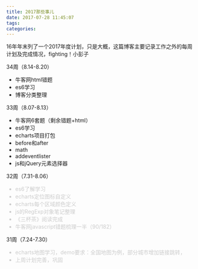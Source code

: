 ```yaml
---
title: 2017那些事儿
date: 2017-07-28 11:45:07
tags:
categories:
---
```

16年年末列了一个2017年度计划，只是大概，这篇博客主要记录工作之外的每周计划及完成情况，fighting！小彭子

<!-- more -->


34周（8.14-8.20）

* 牛客网html错题
* es6学习
* 博客分类整理

33周（8.07-8.13）

* 牛客网6套题（剩余错题+html）
* es6学习
* echarts项目打包
* before和after
* math
* addeventlister
* js和jQuery元素选择器


32周（7.31-8.06）

<font color='#ccc'>

* es6了解学习
* echarts定位图标自定义
* echarts每个区域颜色定义
* js的RegExp对象笔记整理
* 《三杯茶》阅读完成
* 牛客网javascript错题梳理一半（90/182）

</font>

31周（7.24-7.30）

<font color='#ccc'>

* echarts地图学习，demo要求：全国地图为例，部分城市增加链接跳转，
* 上周计划完善，巩固

</font>


